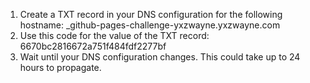 1. Create a TXT record in your DNS configuration for the following hostname: _github-pages-challenge-yxzwayne.yxzwayne.com
2. Use this code for the value of the TXT record: 6670bc2816672a751f484fdf2277bf
3. Wait until your DNS configuration changes. This could take up to 24 hours to propagate.
  